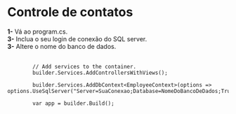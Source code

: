 # Controle de contatos

<b>1-</b> Vá ao program.cs.<br>
<b>3-</b> Inclua o seu login de conexão do SQL server.<br>
<b>3-</b> Altere o nome do banco de dados.<br><br>

            // Add services to the container.
            builder.Services.AddControllersWithViews();
            
            builder.Services.AddDbContext<EmployeeContext>(options => options.UseSqlServer("Server=SuaConexao;Database=NomeDoBancoDeDados;Trusted_Connection=True;"));

            var app = builder.Build();
